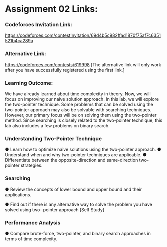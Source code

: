 # Assignment 02 Links:
### Codeforces Invitation Link:
https://codeforces.com/contestInvitation/69d4b5c982ffad1870f75af7c6351521b4ca289a
### Alternative Link:
https://codeforces.com/contests/619998
[The alternative link will only work after you have successfully registered using the first link.]

### Learning Outcome:
We have already learned about time complexity in theory. Now, we will focus on improving our
naive solution approach. In this lab, we will explore the two-pointer technique. Some problems
that can be solved using the two-pointer approach may also be solvable with searching
techniques. However, our primary focus will be on solving them using the two-pointer method.
Since searching is closely related to the two-pointer technique, this lab also includes a few
problems on binary search.

### Understanding Two-Pointer Technique
● Learn how to optimize naive solutions using the two-pointer approach.
● Understand when and why two-pointer techniques are applicable.
● Differentiate between the opposite-direction and same-direction two-pointer
strategies.
### Searching
● Review the concepts of lower bound and upper bound and their applications.

● Find out if there is any alternative way to solve the problem you have solved using two-
pointer approach [Self Study]
### Performance Analysis
● Compare brute-force, two-pointer, and binary search approaches in terms of time
complexity.